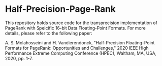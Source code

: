 # Half-Precision-Page-Rank
This repository holds source code for the transprecision implementation of PageRank with Speicific 16-bit Data Floating-Point Formats. For more details, please refer to the following paper:

A. S. Molahosseini and H. Vandierendonck, "Half-Precision Floating-Point Formats for PageRank: Opportunities and Challenges," 2020 IEEE High Performance Extreme Computing Conference (HPEC), Waltham, MA, USA, 2020, pp. 1-7.
